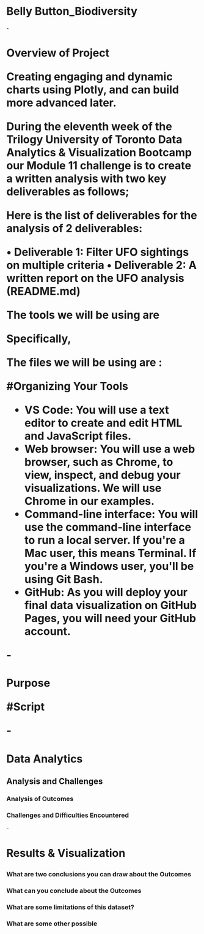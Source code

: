 # Belly Button_Biodiversity 



-<h1>Overview of Project

Creating engaging and dynamic charts using Plotly, and can build more advanced later. 

During the eleventh week of the Trilogy University of Toronto Data Analytics & Visualization Bootcamp our Module 11 challenge is to create a written analysis with two key deliverables as follows; 

Here is the list of deliverables for the analysis of 2 deliverables:

•	Deliverable 1: Filter UFO sightings on multiple criteria
•	Deliverable 2: A written report on the UFO analysis (README.md)


The tools we will be using are

Specifically,

The files we will be using are :


#Organizing Your Tools


- VS Code: You will use a text editor to create and edit HTML and JavaScript files.
- Web browser: You will use a web browser, such as Chrome, to view, inspect, and debug your visualizations. We will use Chrome in our examples.
- Command-line interface: You will use the command-line interface to run a local server. If you're a Mac user, this means Terminal. If you're a Windows user, you'll be using Git Bash.
- GitHub: As you will deploy your final data visualization on GitHub Pages, you will need your GitHub account.

-<h1>Purpose

#Script

-<h1>Data Analytics 

## Analysis and Challenges
### Analysis of Outcomes
### Challenges and Difficulties Encountered


-<h1>Results & Visualization 

### What are two conclusions you can draw about the Outcomes
### What can you conclude about the Outcomes
### What are some limitations of this dataset?
### What are some other possible 

